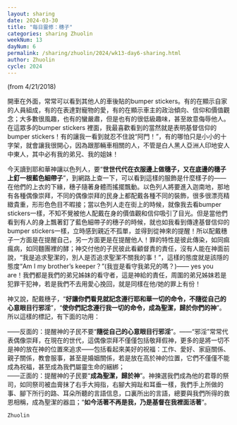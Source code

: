 ```yaml
---
layout: sharing
date: 2024-03-30
title: "每日靈修：穗子"
categories: sharing Zhuolin
weekNum: 13
dayNum: 6
permalink: /sharing/zhuolin/2024/wk13-day6-sharing.html
author: Zhuolin
cycle: 2024
---
```

(from 4/21/2018)

開車在外面，常常可以看到其他人的車後貼的bumper stickers。有的在顯示自家的人員組成，有的在表達對寵物的愛，有的在顯示車主的政治傾向、信仰和價值觀念；大多數很風趣，也有的蠻嚴肅，但是也有的很低級趣味，甚至故意侮辱他人。在這眾多的bumper stickers 裡面，我最喜歡看到的當然就是表明基督信仰的bumper stickers！有的讓我一看到就忍不住說“阿門！”，有的哪怕只是小小的十字架，就會讓我很開心，因為跟那輛車相關的人，不管是白人黑人亞洲人印地安人中東人，其中必有我的弟兄、我的姐妹！  

今天讀到耶和華神讓以色列人，要“**世世代代在衣服邊上做穗子，又在底邊的穗子上釘一根藍色細帶子**”，到網路上查一下，可以看到這樣的服飾是什麼樣子的——在他們的上衣的下緣，穗子隨著身體而搖擺飄動。以色列人將要進入迦南地，那地有各種偶像崇拜，不同的偶像崇拜的民身上都配戴各種不同的裝飾，很多很漂亮精緻貴重，形形色色目不暇接；當以色列人走在街上的時候，就像我去看bumper stickers一樣，不知不覺被他人配戴在身的價值觀和信仰吸引了目光。但是當他們看到有人的身上飄著釘了藍色細帶子的穗子的時候，就也如我看到傳達基督信仰的bumper stickers一樣，立時感到親近不孤單，並得到從神來的提醒！所以配戴穗子一方面是在提醒自己，另一方面更是在提醒他人！罪的特性是彼此傳染，如同痲瘋病，如同麵團裡的酵；神交付他的子民彼此看顧督責的責任，沒有人能在神面前說，“我是追求聖潔的，別人是否追求聖潔不關我的事！”，這樣的態度就是該隱的態度“Am I my brother’s keeper？”(我豈是看守我弟兄的嗎？)—— yes you are！我們都是我們的弟兄姊妹的看守者，這是神給的責任，周圍的弟兄姊妹若是犯罪干犯神，若是我們不去用愛心挽回，就是同樣在他/她的罪上有份！  

神又說，配戴穗子，“**好讓你們看見就記念遵行耶和華一切的命令，不隨從自己的心意眼目行邪淫**”，“**使你們記念遵行我一切的命令，成為聖潔，歸於你們的神**”。所以這樣的標記，有下面的功用：  

——反面的：提醒神的子民不要“**隨從自己的心意眼目行邪淫**”。——“邪淫”常常代表偶像崇拜，在現在的世代，這偶像崇拜不僅僅包括敬拜假神，更多的是將一切不是神的放在神的位置來追求——包括看起來美好的祝福：工作、愛好、家庭關係、親子關係，教會服事，甚至是婚姻關係，若是放在高於神的位置，它們不僅僅不能成為祝福，甚至成為我們屬靈生命的綑綁；  
——正面的：提醒神的子民要“**成為聖潔，歸於神**”。神揀選我們成為他的君尊的祭司，如同祭司被血膏抹了右手大拇指，右腳大拇趾和耳垂一樣，我們手上所做的事、腳下所行的路、耳朵所聽的言語信息，口裏所出的言語，總要與我們所得的救恩相稱，成為聖潔的器皿；“**如今活著不再是我，乃是基督在我裡面活著**”。  

`Zhuolin`  

